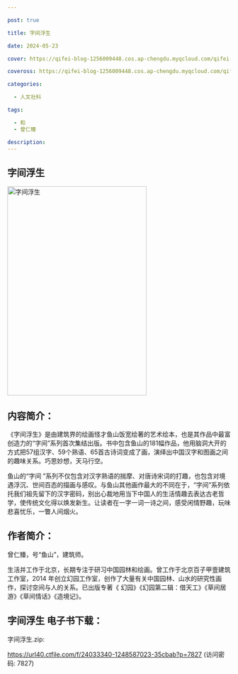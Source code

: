 ```yaml
---

post: true

title: 字间浮生

date: 2024-05-23

cover: https://qifei-blog-1256009448.cos.ap-chengdu.myqcloud.com/qifei-blog/66344a080ea9cb14039c9a4a.jpg

coveross: https://qifei-blog-1256009448.cos.ap-chengdu.myqcloud.com/qifei-blog/66344a080ea9cb14039c9a4a.jpg

categories:

  - 人文社科

tags:

  - 和
  - 曾仁臻

description:
---
```


## 字间浮生
<img alt="字间浮生 " class="aligncenter loading" data-was-processed="true" decoding="async" fetchpriority="high" height="471" src="https://qifei-blog-1256009448.cos.ap-chengdu.myqcloud.com/qifei-blog/66344a080ea9cb14039c9a4a.jpg  " style="cursor: zoom-in;" width="314"/>

## 内容简介：

《字间浮生》是由建筑界的绘画怪才鱼山饭宽绘著的艺术绘本，也是其作品中最富创造力的“字间”系列首次集结出版。书中包含鱼山的181幅作品，他用脑洞大开的方式把57组汉字、59个熟语、65首古诗词变成了画，演绎出中国汉字和图画之间的趣味关系。巧思妙想，天马行空。

鱼山的“字间 ”系列不仅包含对汉字熟语的揣摩、对唐诗宋词的打趣，也包含对境遇浮沉、世间百态的描画与感叹。与鱼山其他画作最大的不同在于，“字间”系列依托我们祖先留下的汉字密码，别出心裁地用当下中国人的生活情趣去表达古老哲学，使传统文化得以焕发新生。让读者在一字一词一诗之间，感受闲情野趣，玩味悲喜忧乐，一瞥人间烟火。

## 作者简介：

曾仁臻，号“鱼山”，建筑师。

生活并工作于北京，长期专注于研习中国园林和绘画。曾工作于北京百子甲壹建筑工作室，2014 年创立幻园工作室，创作了大量有关中国园林、山水的研究性画作，探讨空间与人的关系。已出版专著《 幻园》《幻园第二辑：借天工》《草间居游》《草间情话》《造境记》。

## 字间浮生 电子书下载：
字间浮生.zip: 

https://url40.ctfile.com/f/24033340-1248587023-35cbab?p=7827 (访问密码: 7827)
